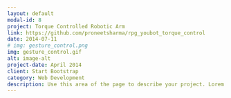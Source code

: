 ```yaml
---
layout: default
modal-id: 8
project: Torque Controlled Robotic Arm
link: https://github.com/proneetsharma/rpg_youbot_torque_control
date: 2014-07-11
# img: gesture_control.png
img: gesture_control.gif
alt: image-alt
project-date: April 2014
client: Start Bootstrap
category: Web Development
description: Use this area of the page to describe your project. Lorem ipsum dolor sit amet, consectetur adipisicing elit. Mollitia neque assumenda ipsam nihil, molestias magnam, recusandae quos quis inventore quisquam velit asperiores, vitae? Reprehenderit soluta, eos quod consequuntur itaque. Nam.
---
```

